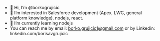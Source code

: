 - 👋 Hi, I’m @borkogrujicic
- 👀 I’m interested in Salesforce development (Apex, LWC, general platform knowledge), nodejs, react.
- 🌱 I’m currently learning nodejs
- You can reach me by email: borko.grujicic1@gmail.com or by Linkedin: linkedin.com/borisavgrujicic

<!---
borkogrujicic/borkogrujicic is a ✨ special ✨ repository because its `README.md` (this file) appears on your GitHub profile.
You can click the Preview link to take a look at your changes.
--->
